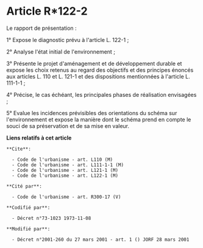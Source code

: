 # Article R*122-2

Le rapport de présentation :

1° Expose le diagnostic prévu à l'article L. 122-1 ;

2° Analyse l'état initial de l'environnement ;

3° Présente le projet d'aménagement et de développement durable et expose les choix retenus au regard des objectifs et des
principes énoncés aux articles L. 110 et L. 121-1 et des dispositions mentionnées à l'article L. 111-1-1 ;

4° Précise, le cas échéant, les principales phases de réalisation envisagées ;

5° Evalue les incidences prévisibles des orientations du schéma sur l'environnement et expose la manière dont le schéma prend
en compte le souci de sa préservation et de sa mise en valeur.

**Liens relatifs à cet article**

	**Cite**:

	  - Code de l'urbanisme - art. L110 (M)
	  - Code de l'urbanisme - art. L111-1-1 (M)
	  - Code de l'urbanisme - art. L121-1 (M)
	  - Code de l'urbanisme - art. L122-1 (M)

	**Cité par**:

	  - Code de l'urbanisme - art. R300-17 (V)

	**Codifié par**:

	  - Décret n°73-1023 1973-11-08

	**Modifié par**:

	  - Décret n°2001-260 du 27 mars 2001 - art. 1 () JORF 28 mars 2001
